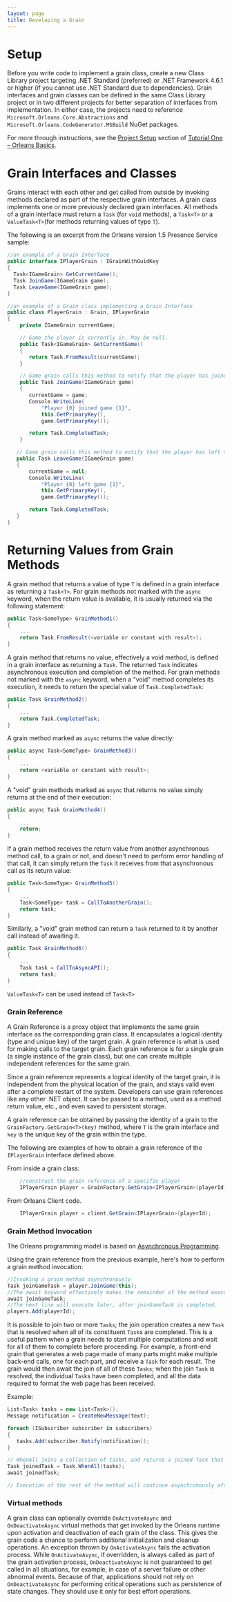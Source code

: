 ```yaml
---
layout: page
title: Developing a Grain
---
```


# Setup

Before you write code to implement a grain class, create a new Class Library project targeting .NET Standard (preferred) or .NET Framework 4.6.1 or higher (if you cannot use .NET Standard due to dependencies).
Grain interfaces and grain classes can be defined in the same Class Library project or in two different projects for better separation of interfaces from implementation.
In either case, the projects need to reference `Microsoft.Orleans.Core.Abstractions` and `Microsoft.Orleans.CodeGenerator.MSBuild` NuGet packages.

For more through instructions, see the [Project Setup]( http://dotnet.github.io/orleans/Documentation/tutorials_and_samples/tutorial_1.html#project-setup) section of [Tutorial One – Orleans Basics]( http://dotnet.github.io/orleans/Documentation/tutorials_and_samples/tutorial_1.html).


# Grain Interfaces and Classes

Grains interact with each other and get called from outside by invoking methods declared as part of the respective grain interfaces.
A grain class implements one or more previously declared grain interfaces.
All methods of a grain interface must return a `Task` (for `void` methods), a `Task<T>` or a `ValueTask<T>`(for methods returning values of type `T`).

The following is an excerpt from the Orleans version 1.5 Presence Service sample:

```csharp
//an example of a Grain Interface
public interface IPlayerGrain : IGrainWithGuidKey
{
  Task<IGameGrain> GetCurrentGame();
  Task JoinGame(IGameGrain game);
  Task LeaveGame(IGameGrain game);
}

//an example of a Grain class implementing a Grain Interface
public class PlayerGrain : Grain, IPlayerGrain
{
    private IGameGrain currentGame;

    // Game the player is currently in. May be null.
    public Task<IGameGrain> GetCurrentGame()
    {
       return Task.FromResult(currentGame);
    }

    // Game grain calls this method to notify that the player has joined the game.
    public Task JoinGame(IGameGrain game)
    {
       currentGame = game;
       Console.WriteLine(
           "Player {0} joined game {1}",
           this.GetPrimaryKey(),
           game.GetPrimaryKey());

       return Task.CompletedTask;
    }

   // Game grain calls this method to notify that the player has left the game.
   public Task LeaveGame(IGameGrain game)
   {
       currentGame = null;
       Console.WriteLine(
           "Player {0} left game {1}",
           this.GetPrimaryKey(),
           game.GetPrimaryKey());

       return Task.CompletedTask;
   }
}
```

# Returning Values from Grain Methods

A grain method that returns a value of type `T` is defined in a grain interface as returning a `Task<T>`.
For grain methods not marked with the `async` keyword, when the return value is available, it is usually returned via the following statement:

```csharp
public Task<SomeType> GrainMethod1()
{
    ...
    return Task.FromResult(<variable or constant with result>);
}
```

A grain method that returns no value, effectively a void method, is defined in a grain interface as returning a `Task`.
The returned `Task` indicates asynchronous execution and completion of the method.
For grain methods not marked with the `async` keyword, when a "void" method completes its execution, it needs to return the special value of `Task.CompletedTask`:

```csharp
public Task GrainMethod2()
{
    ...
    return Task.CompletedTask;
}
```

A grain method marked as `async` returns the value directly:

```csharp
public async Task<SomeType> GrainMethod3()
{
    ...
    return <variable or constant with result>;
}
```

A "void" grain methods marked as `async` that returns no value simply returns at the end of their execution:

```csharp
public async Task GrainMethod4()
{
    ...
    return;
}
```

If a grain method receives the return value from another asynchronous method call, to a grain or not, and doesn't need to perform error handling of that call, it can simply return the `Task` it receives from that asynchronous call as its return value:

```csharp
public Task<SomeType> GrainMethod5()
{
    ...
    Task<SomeType> task = CallToAnotherGrain();
    return task;
}
```

Similarly, a "void" grain method can return a `Task` returned to it by another call instead of awaiting it.

```csharp
public Task GrainMethod6()
{
    ...
    Task task = CallToAsyncAPI();
    return task;
}
```

`ValueTask<T>` can be used instead of `Task<T>`

### Grain Reference

A Grain Reference is a proxy object that implements the same grain interface as the corresponding grain class.
It encapsulates a logical identity (type and unique key) of the target grain.
A grain reference is what is used for making calls to the target grain.
Each grain reference is for a single grain (a single instance of the grain class), but one can create multiple independent references for the same grain.

Since a grain reference represents a logical identity of the target grain, it is independent from the physical location of the grain, and stays valid even after a complete restart of the system.
Developers can use grain references like any other .NET object.
It can be passed to a method, used as a method return value, etc., and even saved to persistent storage.

A grain reference can be obtained by passing the identity of a grain to the `GrainFactory.GetGrain<T>(key)` method, where `T` is the grain interface and `key` is the unique key of the grain within the type.

The following are examples of how to obtain a grain reference of the `IPlayerGrain` interface defined above.

From inside a grain class:

```csharp
    //construct the grain reference of a specific player
    IPlayerGrain player = GrainFactory.GetGrain<IPlayerGrain>(playerId);
```

From Orleans Client code.

```csharp
    IPlayerGrain player = client.GetGrain<IPlayerGrain>(playerId);
```

### Grain Method Invocation

The Orleans programming model is based on [Asynchronous Programming](https://docs.microsoft.com/en-us/dotnet/csharp/async).

Using the grain reference from the previous example, here's how to perform a grain method invocation:

```csharp
//Invoking a grain method asynchronously
Task joinGameTask = player.JoinGame(this);
//The await keyword effectively makes the remainder of the method execute asynchronously at a later point (upon completion of the Task being awaited) without blocking the thread.
await joinGameTask;
//The next line will execute later, after joinGameTask is completed.
players.Add(playerId);

```

It is possible to join two or more `Tasks`; the join operation creates a new `Task` that is resolved when all of its constituent `Task`s are completed.
This is a useful pattern when a grain needs to start multiple computations and wait for all of them to complete before proceeding.
For example, a front-end grain that generates a web page made of many parts might make multiple back-end calls, one for each part, and receive a `Task` for each result.
The grain would then await the join of all of these `Tasks`; when the join `Task` is resolved, the individual `Task`s have been completed, and all the data required to format the web page has been received.

Example:

``` csharp
List<Task> tasks = new List<Task>();
Message notification = CreateNewMessage(text);

foreach (ISubscriber subscriber in subscribers)
{
   tasks.Add(subscriber.Notify(notification));
}

// WhenAll joins a collection of tasks, and returns a joined Task that will be resolved when all of the individual notification Tasks are resolved.
Task joinedTask = Task.WhenAll(tasks);
await joinedTask;

// Execution of the rest of the method will continue asynchronously after joinedTask is resolve.
```

### Virtual methods

A grain class can optionally override `OnActivateAsync` and `OnDeactivateAsync` virtual methods that get invoked by the Orleans runtime upon activation and deactivation of each grain of the class.
This gives the grain code a chance to perform additional initialization and cleanup operations.
An exception thrown by `OnActivateAsync` fails the activation process.
While `OnActivateAsync`, if overridden, is always called as part of the grain activation process, `OnDeactivateAsync` is not guaranteed to get called in all situations, for example, in case of a server failure or other abnormal events.
Because of that, applications should not rely on `OnDeactivateAsync` for performing critical operations such as persistence of state changes.
They should use it only for best effort operations.
